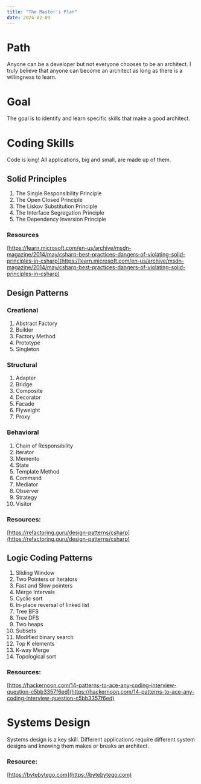 ```yaml
---
title: "The Master's Plan"
date: 2024-02-09
---
```


# Path
Anyone can be a developer but not everyone chooses to be an architect. I truly believe that anyone can become an architect as long as there is a willingness to learn.

# Goal
The goal is to identify and learn specific skills that make a good architect.

# Coding Skills
Code is king! All applications, big and small, are made up of them.

## Solid Principles
1. The Single Responsibility Principle
2. The Open Closed Principle
3. The Liskov Substitution Principle
3. The Interface Segregation Principle
4. The Dependency Inversion Principle

### Resources
[https://learn.microsoft.com/en-us/archive/msdn-magazine/2014/may/csharp-best-practices-dangers-of-violating-solid-principles-in-csharp](https://learn.microsoft.com/en-us/archive/msdn-magazine/2014/may/csharp-best-practices-dangers-of-violating-solid-principles-in-csharp)

## Design Patterns

### Creational
1. Abstract Factory
2. Builder 
3. Factory Method 
4. Prototype 
5. Singleton 

### Structural
1. Adapter 
2. Bridge 
3. Composite 
4. Decorator 
5. Facade 
6. Flyweight 
7. Proxy 

### Behavioral
1. Chain of Responsibility 
2. Iterator 
3. Memento 
4. State 
5. Template Method
6. Command 
7. Mediator 
8. Observer 
9. Strategy 
10. Visitor 

### Resources:
[https://refactoring.guru/design-patterns/csharp](https://refactoring.guru/design-patterns/csharp)

## Logic Coding Patterns

1. Sliding Window
2. Two Pointers or Iterators
3. Fast and Slow pointers
4. Merge Intervals
5. Cyclic sort
6. In-place reversal of linked list
7. Tree BFS
8. Tree DFS
9. Two heaps
10. Subsets
11. Modified binary search
12. Top K elements
13. K-way Merge
14. Topological sort

### Resources:
[https://hackernoon.com/14-patterns-to-ace-any-coding-interview-question-c5bb3357f6ed](https://hackernoon.com/14-patterns-to-ace-any-coding-interview-question-c5bb3357f6ed)

# Systems Design
Systems design is a key skill. Different applications require different system designs and knowing them makes or breaks an architect.

### Resource:
[https://bytebytego.com](https://bytebytego.com)
